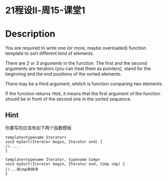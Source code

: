 # 21程设Ⅱ-周15-课堂1

# Description

You are required to write one (or more, maybe overloaded) function template to sort different kind of elements.

There are 2 or 3 arguments in the function. The first and the second arguments are iterators (you can treat them as pointers), stand for the beginning and the end positions of the sorted elements.

There may be a third argument, whitch is function comparing two elements.

If the function returns `TRUE`, it means that the first argument of the function should be in front of the second one in the sorted sequence.

## Hint

你要写的应该有如下两个函数模板

```
template<typename Iterator>
void mySort(Iterator begin, Iterator end) {
//....
}
 
template<typename Iterator, typename Comp>
void mySort(Iterator begin, Iterator end, Comp cmp) {
//...用cmp来排序
}
```


